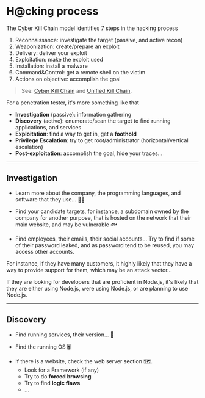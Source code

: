 # H@cking process

<div class="row row-cols-md-2"><div>

The Cyber Kill Chain model identifies 7 steps in the hacking process

1. Reconnaissance: investigate the target (passive, and active recon)
2. Weaponization: create/prepare an exploit
3. Delivery: deliver your exploit
4. Exploitation: make the exploit used
5. Installation: install a malware
6. Command&Control: get a remote shell on the victim
7. Actions on objective: accomplish the goal

> See: [Cyber Kill Chain](https://www.lockheedmartin.com/en-us/capabilities/cyber/cyber-kill-chain.html) and [Unified Kill Chain](https://www.unifiedkillchain.com/).
</div><div>

For a penetration tester, it's more something like that

* **Investigation** (passive): information gathering
* **Discovery** (active): enumerate/scan the target to find running applications, and services
* **Exploitation**: find a way to get in, get a **foothold**
* **Privilege Escalation**: try to get root/administrator (horizontal/vertical escalation)
* **Post-exploitation**: accomplish the goal, hide your traces...

</div></div>

<hr class="sep-both">

## Investigation

<div class="row row-cols-md-2 mt-4"><div>

* Learn more about the company, the programming languages, and software that they use... 🧑‍💻

* Find your candidate targets, for instance, a subdomain owned by the company for another purpose, that is hosted on the network that their main website, and may be vulnerable 🐟

* Find employees, their emails, their social accounts... Try to find if some of their password leaked, and as password tend to be reused, you may access other accounts.
</div><div>

For instance, if they have many customers, it highly likely that they have a way to provide support for them, which may be an attack vector...

If they are looking for developers that are proficient in Node.js, it's likely that they are either using Node.js, were using Node.js, or are planning to use Node.js.
</div></div>

<hr class="sep-both">

## Discovery

<div class="row row-cols-md-2 mt-4"><div>

* Find running services, their version... 🧭

* Find the running OS 🖥️

</div><div>

* If there is a website, check the web server section 🗺️.
  * Look for a Framework (if any)
  * Try to do **forced browsing**
  * Try to find **logic flaws**
  * ...
</div></div>